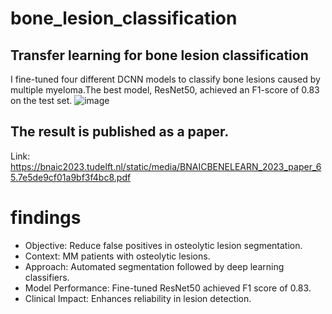 # bone_lesion_classification

## Transfer learning for bone lesion classification 

I fine-tuned four different DCNN models to classify bone lesions caused by multiple myeloma.The best model, ResNet50, achieved an F1-score of 0.83 on the test set. 
![image](https://github.com/munirdin87/bone_lesion_classification/assets/49895184/fb704135-bdcb-454d-8098-4401d0a0c4b0)

## The result is published as a paper.
Link: https://bnaic2023.tudelft.nl/static/media/BNAICBENELEARN_2023_paper_65.7e5de9cf01a9bf3f4bc8.pdf
# findings 
* Objective: Reduce false positives in osteolytic lesion segmentation.
* Context: MM patients with osteolytic lesions.
* Approach: Automated segmentation followed by deep learning classifiers.
* Model Performance: Fine-tuned ResNet50 achieved F1 score of 0.83.
* Clinical Impact: Enhances reliability in lesion detection.
